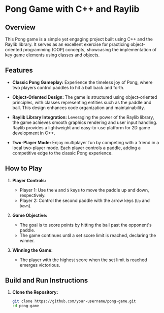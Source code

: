 # Pong Game with C++ and Raylib

## Overview

This Pong game is a simple yet engaging project built using C++ and the Raylib library. It serves as an excellent exercise for practicing object-oriented programming (OOP) concepts, showcasing the implementation of key game elements using classes and objects.

## Features

- **Classic Pong Gameplay:** Experience the timeless joy of Pong, where two players control paddles to hit a ball back and forth.
  
- **Object-Oriented Design:** The game is structured using object-oriented principles, with classes representing entities such as the paddle and ball. This design enhances code organization and maintainability.

- **Raylib Library Integration:** Leveraging the power of the Raylib library, the game achieves smooth graphics rendering and user input handling. Raylib provides a lightweight and easy-to-use platform for 2D game development in C++.

- **Two-Player Mode:** Enjoy multiplayer fun by competing with a friend in a local two-player mode. Each player controls a paddle, adding a competitive edge to the classic Pong experience.

## How to Play

1. **Player Controls:**
   - Player 1: Use the `W` and `S` keys to move the paddle up and down, respectively.
   - Player 2: Control the second paddle with the arrow keys (`Up` and `Down`).

2. **Game Objective:**
   - The goal is to score points by hitting the ball past the opponent's paddle.
   - The game continues until a set score limit is reached, declaring the winner.

3. **Winning the Game:**
   - The player with the highest score when the set limit is reached emerges victorious.

## Build and Run Instructions

1. **Clone the Repository:**
   ```bash
   git clone https://github.com/your-username/pong-game.git
   cd pong-game
